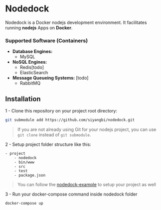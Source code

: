 # Nodedock
Nodedock is a Docker nodejs development environment. It facilitates running **nodejs** Apps on **Docker**. 

### Supported Software (Containers)

- **Database Engines:**
	- MySQL
- **NoSQL Engines:**
	- Redis[todo]
	- ElasticSearch
- **Message Queueing Systems:** [todo]
	- RabbitMQ

## Installation


1 - Clone this repository on your project root directory:

```bash
git submodule add https://github.com/siyangbi/nodedock.git
```
>If you are not already using Git for your nodejs project, you can use `git clone` instead of `git submodule`.


2 - Setup project folder structure like this:

```
- project
    - nodedock
    - bin/www
    - src
    - test
    - package.json
```
> You can follow the [nodedock-example](https://github.com/siyangbi/nodedock-example) to setup your project as well

3 - Run your docker-compose command inside nodedock folder

```
docker-compose up 
```

	
	
